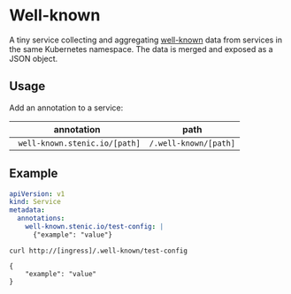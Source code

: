 # Well-known

A tiny service collecting and aggregating [well-known](https://www.rfc-editor.org/rfc/rfc5785) data from
services in the same Kubernetes namespace. The data is merged and exposed as a JSON object.

## Usage

Add an annotation to a service:

| annotation                     | path                  |
| ------------------------------ | --------------------- |
| ` well-known.stenic.io/[path]` | `/.well-known/[path]` |

## Example

```yaml
apiVersion: v1
kind: Service
metadata:
  annotations:
    well-known.stenic.io/test-config: |
      {"example": "value"}
```

```
curl http://[ingress]/.well-known/test-config

{
    "example": "value"
}
```

